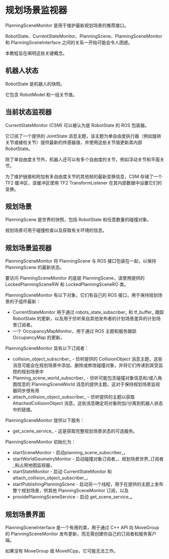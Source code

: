 # 规划场景监视器

PlanningSceneMonitor 是用于维护最新规划场景的推荐接口。

RobotState、CurrentStateMonitor、PlanningScene、PlanningSceneMonitor 和 PlanningSceneInterface 之间的关系一开始可能会令人困惑。

本教程旨在阐明这些关键概念。




## 机器人状态

RobotState 是机器人的快照。

它包含 RobotModel 和一组关节值。



## 当前状态监视器

CurrentStateMonitor (CSM) 可以被认为是 RobotState 的 ROS 包装器。

它订阅了一个提供的 JointState 消息主题，该主题为单自由度执行器（例如旋转关节或棱柱关节）提供最新的传感器值，并使用这些关节值更新其内部 RobotState。

除了单自由度关节外，机器人还可以有多个自由度的关节，例如浮动关节和平面关节。

为了维护链接和附加有多自由度关节的其他帧的最新变换信息，CSM 存储了一个 TF2 缓冲区，该缓冲区使用 TF2 TransformListener 在其内部数据中设置它们的变换。




## 规划场景

PlanningScene 是世界的快照，包括 RobotState 和任意数量的碰撞对象。

规划场景可用于碰撞检查以及获取有关环境的信息。



## 规划场景监视器

PlanningSceneMonitor 将 PlanningScene 与 ROS 接口包装在一起，以保持 PlanningScene 的最新状态。

要访问 PlanningSceneMonitor 的底层 PlanningScene，请使用提供的 LockedPlanningSceneRW 和 LockedPlanningSceneRO 类。

PlanningSceneMonitor 有以下对象，它们有自己的 ROS 接口，用于保持规划场景的子组件最新：

- CurrentStateMonitor 用于通过 robots_state_subscriber_ 和 tf_buffer_ 跟踪 RobotState 的更新，以及用于侦听来自其他发布者的计划场景差异的计划场景订阅者。
- 一个 OccupancyMapMonitor，用于通过 ROS 主题和服务跟踪 OccupancyMap 的更新。


PlanningSceneMonitor 具有以下订阅者：

- collision_object_subscriber_ - 侦听提供的 CollisionObject 消息主题，这些消息可能会在规划场景中添加、删除或修改碰撞对象，并将它们传递到其受监控的规划场景中
- Planning_scene_world_subscriber_ - 侦听可能包含碰撞对象信息和/或八角图信息的 PlanningSceneWorld 消息的提供主题。这对于保持规划场景监视器同步很有用
- attach_collision_object_subscriber_ - 侦听提供的主题以获取 AttachedCollisionObject 消息，这些消息确定将对象附加/分离到机器人状态中的链接。
  
PlanningSceneMonitor 提供以下服务：

- get_scene_service_ - 这是获取完整规划场景状态的可选服务。

PlanningSceneMonitor 初始化为：

- startSceneMonitor - 启动planning_scene_subscriber_，
- startWorldGeometryMonitor - 启动碰撞对象订阅者_、规划场景世界_订阅者_和占用地图监视器，
- startStateMonitor - 启动 CurrentStateMonitor 和 attach_collision_object_subscriber_，
- startPublishingPlanningScene - 启动另一个线程，用于在提供的主题上发布整个规划场景，供其他 PlanningSceneMonitor 订阅，以及
- providePlanningSceneService - 启动 get_scene_service_。



## 规划场景界面

PlanningSceneInterface 是一个有用的类，用于通过 C++ API 向 MoveGroup 的 PlanningSceneMonitor 发布更新，而无需创建你自己的订阅者和服务客户端。

如果没有 MoveGroup 或 MoveItCpp，它可能无法工作。
